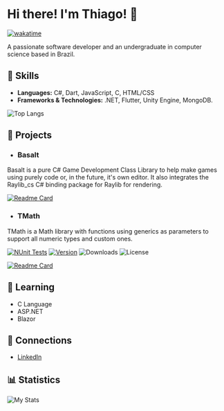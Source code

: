 # Hi there! I'm Thiago! 👋
[![wakatime](https://wakatime.com/badge/user/018c0342-7bfe-4e07-a122-cc553ed1c623.svg)](https://wakatime.com/@018c0342-7bfe-4e07-a122-cc553ed1c623)

A passionate software developer and an undergraduate in computer science based in Brazil. 

## 🔧 Skills
- **Languages:** C#, Dart, JavaScript, C, HTML/CSS
- **Frameworks & Technologies:** .NET, Flutter, Unity Engine, MongoDB.

![Top Langs](https://github-readme-stats.vercel.app/api/top-langs/?username=thiagomvas&layout=compact&exclude_repo=attom,luportfolio,particlesim&hide=shaderlab,hlsl,glsl,cmake&theme=transparent&title_color=e6e6e6&text_color=e6e6e6&icon_color=eb233b&border_color=e6e6e6)
## 🚀 Projects
- ### Basalt
Basalt is a pure C# Game Development Class Library to help make games using purely code or, in the future, it's own editor. It also integrates the Raylib_cs C# binding package for Raylib for rendering.

[![Readme Card](https://github-readme-stats.vercel.app/api/pin/?username=thiagomvas&repo=basalt&theme=transparent&title_color=e6e6e6&text_color=e6e6e6&icon_color=eb233b&border_color=e6e6e6)](https://github.com/thiagomvas/Basalt)

- ### TMath
TMath is a Math library with functions using generics as parameters to support all numeric types and custom ones.

[![NUnit Tests](https://github.com/thiagomvas/TMath/actions/workflows/dotnet.yml/badge.svg)](https://github.com/thiagomvas/TMath/actions/workflows/dotnet.yml) [![Version](https://img.shields.io/nuget/v/tmath
)](https://www.nuget.org/packages/TMath/) ![Downloads](https://img.shields.io/nuget/dt/tmath
) ![License](https://img.shields.io/github/license/thiagomvas/tmath)


[![Readme Card](https://github-readme-stats.vercel.app/api/pin/?username=thiagomvas&repo=tmath&theme=transparent&title_color=e6e6e6&text_color=e6e6e6&icon_color=eb233b&border_color=e6e6e6)](https://github.com/thiagomvas/TMath)

## 🌱 Learning
- C Language
- ASP.NET
- Blazor

## 🤝 Connections
- [LinkedIn](https://www.linkedin.com/in/thiago-m-vasconcelos/)

## 📊 Statistics
![My Stats](https://github-readme-stats.vercel.app/api?username=thiagomvas&show_icons=true&theme=transparent&title_color=e6e6e6&text_color=e6e6e6&icon_color=eb233b&border_color=e6e6e6)
